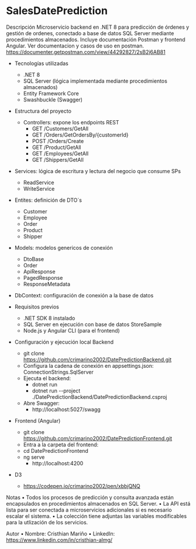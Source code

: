 # SalesDatePrediction

Descripción
Microservicio backend en .NET 8 para predicción de órdenes y gestión de ordenes, conectado a base de datos SQL Server mediante procedimientos almacenados. Incluye documentación Postman y frontend Angular. Ver documentacion y casos de uso en postman.
https://documenter.getpostman.com/view/44292827/2sB2j6AB81

* Tecnologías utilizadas
  * .NET 8
  * SQL Server (lógica implementada mediante procedimientos almacenados)
  * Entity Framework Core
  * Swashbuckle (Swagger)

* Estructura del proyecto
  * Controllers: expone los endpoints REST
    * GET /Customers/GetAll
    * GET /Orders/GetOrdersBy/{customerId}
    * POST /Orders/Create
    * GET /Product/GetAll
    * GET /Employees/GetAll
    * GET /Shippers/GetAll

* Services: lógica de escritura y lectura del negocio que consume SPs
  * ReadService
  * WriteService

* Entites: definición de DTO´s
  * Customer
  * Employee
  * Order
  * Product
  * Shipper

* Models: modelos genericos de conexión
  * DtoBase
  * Order
  * ApiResponse
  * PagedResponse
  + ResponseMetadata

* DbContext: configuración de conexión a la base de datos

* Requisitos previos
  * .NET SDK 8 instalado
  * SQL Server en ejecución con base de datos StoreSample
  * Node.js y Angular CLI (para el frontend)

* Configuración y ejecución local Backend
  * git clone https://github.com/crimarino2002/DatePredictionBackend.git
  * Configura la cadena de conexión en appsettings.json: ConnectionStrings.SqlServer
  * Ejecuta el backend:
    * dotnet run
    * dotnet run --project ./DatePredictionBackend/DatePredictionBackend.csproj
  * Abre Swagger:
    * http://localhost:5027/swagg

* Frontend (Angular)
  * git clone https://github.com/crimarino2002/DatePredictionFrontend.git
  * Entra a la carpeta del frontend:
  * cd DatePredictionFrontend
  * ng serve
    * http://localhost:4200

* D3
  * https://codepen.io/crimarino2002/pen/xbbjQNQ

Notas
• Todos los procesos de predicción y consulta avanzada están encapsulados en procedimientos almacenados en SQL Server.
• La API está lista para ser conectada a microservicios adicionales si es necesario escalar el sistema.
• La colección tiene adjuntas las variables modificables para la utlización de los servicios.

Autor
• Nombre: Cristhian Mariño
• LinkedIn: https://www.linkedin.com/in/cristhian-almg/
